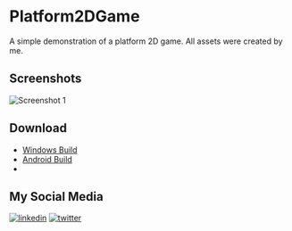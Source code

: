
# Platform2DGame

A simple demonstration of a platform 2D game. All assets were created by me.


## Screenshots

![Screenshot 1](https://lh3.google.com/u/0/d/1qJGIcyr1Tg_h11gCZNtQQcR_t_Cg3yxI=w1920-h945-iv1)

## Download

- [Windows Build](https://drive.google.com/file/d/1ErFcMg_rNsbob9QCJWNyiEf3BYWc3F5X/view?usp=sharing)
- [Android Build](https://drive.google.com/file/d/1K3xulxyKquk3Nu_gsfd_sLIwxLj67Z6i/view?usp=sharing)
- 
## My Social Media
[![linkedin](https://img.shields.io/badge/linkedin-0A66C2?style=for-the-badge&logo=linkedin&logoColor=white)](https://www.linkedin.com/in/reginaldo-junior-230b97196)
[![twitter](https://img.shields.io/badge/twitter-1DA1F2?style=for-the-badge&logo=twitter&logoColor=white)](https://twitter.com/juniorcorreia28)

